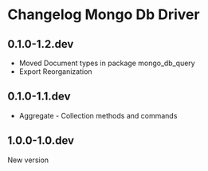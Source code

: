 # Changelog Mongo Db Driver

## 0.1.0-1.2.dev

- Moved Document types in package mongo_db_query
- Export Reorganization

## 0.1.0-1.1.dev

- Aggregate - Collection methods and commands

## 1.0.0-1.0.dev

New version
